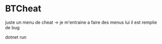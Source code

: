 # BTCheat
juste un menu de cheat -> je m'entraine a faire des menus lui il est remplie de bug

dotnet run
